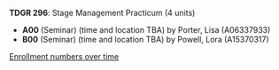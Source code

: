 **TDGR 296**: Stage Management Practicum (4 units)

- **A00** (Seminar) (time and location TBA) by Porter, Lisa (A06337933)
- **B00** (Seminar) (time and location TBA) by Powell, Lora (A15370317)

[Enrollment numbers over time](./TDGR296.tsv)
